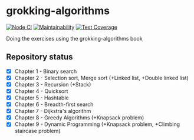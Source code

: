 # grokking-algorithms

[![Node CI](https://github.com/PavelDeuce/grokking-algorithms/actions/workflows/nodejs.yml/badge.svg)](https://github.com/PavelDeuce/grokking-algorithms/actions/workflows/nodejs.yml)
[![Maintainability](https://api.codeclimate.com/v1/badges/124f3ea7dbc891ded46a/maintainability)](https://codeclimate.com/github/PavelDeuce/grokking-algorithms/maintainability)
[![Test Coverage](https://api.codeclimate.com/v1/badges/124f3ea7dbc891ded46a/test_coverage)](https://codeclimate.com/github/PavelDeuce/grokking-algorithms/test_coverage)

Doing the exercises using the grokking-algorithms book

## Repository status

* [x] Chapter 1 - Binary search
* [x] Chapter 2 - Selection sort, Merge sort (+Linked list, +Double linked list)
* [x] Chapter 3 - Recursion (+Stack)
* [x] Chapter 4 - Quicksort
* [x] Chapter 5 - Hashtable
* [x] Chapter 6 - Breadth-first search
* [x] Chapter 7 - Dijkstra's algorithm
* [x] Chapter 8 - Greedy Algorithms (+Knapsack problem)
* [x] Chapter 9 - Dynamic Programming (+Knapsack problem, +Climbing staircase problem)

